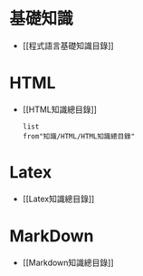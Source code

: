 # 基礎知識
- [[程式語言基礎知識目錄]]
# HTML
- [[HTML知識總目錄]]
	```dataview 
	list
	from"知識/HTML/HTML知識總目錄"
	```

# Latex
- [[Latex知識總目錄]]
# MarkDown
- [[Markdown知識總目錄]]